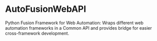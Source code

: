 # AutoFusionWebAPI
Python Fusion Framework for Web Automation:  Wraps different web automation frameworks in a Common API and provides bridge for easier cross-framework development.  
